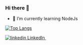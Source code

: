 ### Hi there 👋

- 🌱 I’m currently learning NodeJs 


[![Top Langs](https://github-readme-stats.vercel.app/api/top-langs/?username=volkanabaoglu&layout=compact)](https://github.com/volkanabaoglu)


<p>
  <a href="https://www.linkedin.com/in/vabaoglu/" rel="nofollow noreferrer">
    <img src="https://i.stack.imgur.com/gVE0j.png" alt="linkedin"> LinkedIn
  </a> &nbsp; 
</p>
